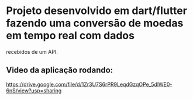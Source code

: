 # Projeto desenvolvido em dart/flutter fazendo uma conversão de moedas em tempo real com dados
recebidos de um API.
## Video da aplicação rodando:
https://drive.google.com/file/d/1Zr3U7S6rPR9LeqdGzqOPe_5dlWE0-6nS/view?usp=sharing
